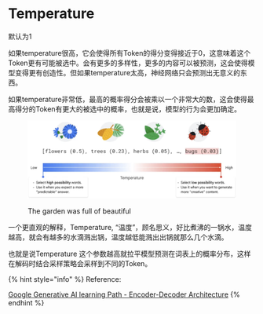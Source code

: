 # Temperature

默认为1

如果temperature很高，它会使得所有Token的得分变得接近于0，这意味着这个Token更有可能被选中。会有更多的多样性，更多的内容可以被预测，这会使得模型变得更有创造性。但如果temperature太高，神经网络只会预测出无意义的东西。

如果temperature非常低，最高的概率得分会被乘以一个非常大的数，这会使得最高得分的Token有更大的被选中的概率，也就是说，模型的行为会更加确定。

<figure><img src="../../.gitbook/assets/image (4).png" alt=""><figcaption><p>The garden was full of beautiful</p></figcaption></figure>



一个更直观的解释，Temperature, “温度”，顾名思义，好比煮沸的一锅水，温度越高，就会有越多的水滴溅出锅，温度越低能溅出出锅就那么几个水滴。

也就是说Temperature 这个参数越高就拉平模型预测在词表上的概率分布，这样在解码时结合采样策略会采样到不同的Token。



{% hint style="info" %}
Reference:

[Google Generative AI learning Path - Encoder-Decoder Architecture](https://www.cloudskillsboost.google/course\_templates/543)
{% endhint %}

